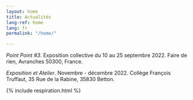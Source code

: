 ```yaml
---
layout: home
title: Actualités
lang-ref: home
lang: fr
permalink: "/home/"

---
```

_Point Point #3_. Exposition collective du 10 au 25 septembre 2022. Faire de rien, Avranches 50300, France.

_Exposition et Atelier_. Novembre - décembre 2022. Collège François Truffaut, 35 Rue de la Rabine, 35830 Betton.

{% include respiration.html %}
